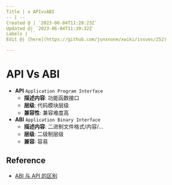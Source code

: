 ```yaml
---
Title | x APIvsABI
-- | --
Created @ | `2023-06-04T11:28:23Z`
Updated @| `2023-06-04T11:39:32Z`
Labels | ``
Edit @| [here](https://github.com/junxnone/xwiki/issues/252)

---
```

# API Vs ABI

- **API** `Application Program Interface` 
  - **描述内容**: 功能函数接口
  - **层级**: 代码模块层级
  - **兼容性**: 兼容难度高
- **ABI** `Application Binary Interface` 
  - **描述内容**: 二进制文件格式/内容/...
  - **层级**: 二级制层级
  - **兼容**: 容易

## Reference
- [ABI 与 API 的区别](https://blog.csdn.net/K346K346/article/details/88371267)
